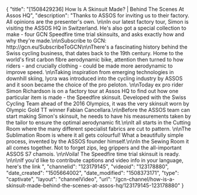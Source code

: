 {
    "title": "[1508429236] How Is A Skinsuit Made? | Behind The Scenes At Assos HQ",
    "description": "Thanks to ASSOS for inviting us to their factory. All opinions are the presenter's own. \n\nIn our latest factory tour, Simon is visiting the ASSOS HQ in Switzerland. He's also got a special collection to make - four GCN Speedfire time trial skinsuits, and asks exactly how and why they're made.\n\nSubscribe to GCN: http:\/\/gcn.eu\/SubscribeToGCN\n\nThere's a fascinating history behind the Swiss cycling business, that dates back to the 19th century. Home to the world's first carbon fibre aerodynamic bike, attention then turned to how riders - and crucially clothing - could be made more aerodynamic to improve speed. \n\nTaking inspiration from emerging technologies in downhill skiing, lycra was introduced into the cycling industry by ASSOS and it soon became the choice of the pro peloton. \n\nToday ex pro rider Simon Richardson is on a factory tour at Assos HQ to find out how one particular item is made - the Speedfire skinsuit. Developed with the Swiss Cycling Team ahead of the 2016 Olympics, it was the very skinsuit worn by Olympic Gold TT winner Fabian Cancellara.\n\nBefore the ASSOS team can start making Simon's skinsuit, he needs to have his measurements taken by the tailor to ensure the optimal aerodynamic fit.\n\nIt all starts in the Cutting Room where the many different specialist fabrics are cut to pattern. \n\nThe Sublimation Room is where it all gets colourful! What a beautifully simple process, invented by the ASSOS founder himself.\n\nIn the Sewing Room it all comes together. Not to forget zips, leg grippers and the all-important ASSOS S7 chamois. \n\nVoila! The Speedfire time trial skinsuit is ready. \n\n\nIf you'd like to contribute captions and video info in your language, here's the link ",
    "channelid": "123179145",
    "videoid": "123178880",
    "date_created": "1505664002",
    "date_modified": "1508373171",
    "type": "captivate",
    "layout": "channelVideo",
    "url": "\/gcn-channel\/how-is-a-skinsuit-made-behind-the-scenes-at-assos-hq\/123179145-123178880"
}